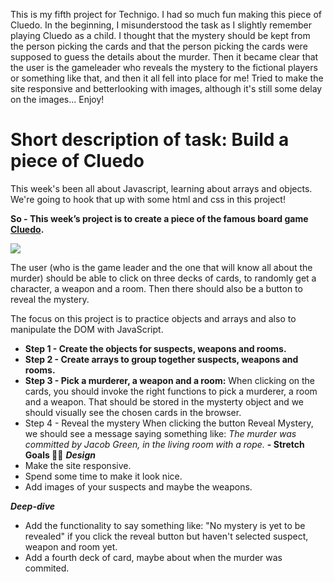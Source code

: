 This is my fifth project for Technigo. I had so much fun making this piece of Cluedo. In the beginning, I misunderstood the task as I slightly remember playing Cluedo as a child. I thought that the mystery should be kept from the person picking the cards and that the person picking the cards were supposed to guess the details about the murder. Then it became clear that the user is the gameleader who reveals the mystery to the fictional players or something like that, and then it all fell into place for me! Tried to make the site responsive and betterlooking with images, although it's still some delay on the images... Enjoy!


# Short description of task: Build a piece of Cluedo

This week's been all about Javascript, learning about arrays and objects. We're going to hook that up with some html and css in this project!

**So - This week’s project is to create a piece of the famous board game [Cluedo](https://en.wikipedia.org/wiki/Cluedo).**

![](https://cdn02.nintendo-europe.com/media/images/10_share_images/games_15/nintendo_switch_download_software_1/H2x1_NSwitchDS_Cluedo_image1600w.jpg)

The user (who is the game leader and the one that will know all about the murder) should be able to click on three decks of cards, to randomly get a character, a weapon and a room. Then there should also be a button to reveal the mystery.  

The focus on this project is to practice objects and arrays and also to manipulate the DOM with JavaScript.

- **Step 1 - Create the objects for suspects, weapons and rooms.**
- **Step 2 - Create arrays to group together suspects, weapons and rooms.**
- **Step 3 - Pick a murderer, a weapon and a room:**
When clicking on the cards, you should invoke the right functions to pick a murderer, a room and a weapon. 
That should be stored in the mysterty object and we should visually see the chosen cards in the browser.
- Step 4 - Reveal the mystery
When clicking the button Reveal Mystery, we should see a message saying something like:
*The murder was committed by Jacob Green, in the living room with a rope.*
**- Stretch Goals 🏃‍♂**
**_Design_**
- Make the site responsive.
- Spend some time to make it look nice.
- Add images of your suspects and maybe the weapons.

**_Deep-dive_**
- Add the functionality to say something like: "No mystery is yet to be revealed" if you click the reveal button but haven't selected suspect, weapon and room yet.
- Add a fourth deck of card, maybe about when the murder was commited.
